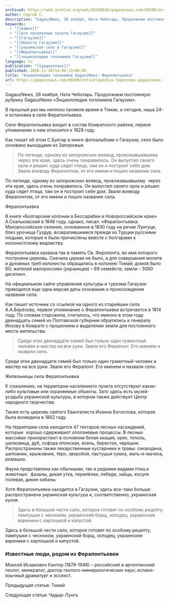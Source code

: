 ```yaml
---
archived: https://web.archive.org/web/20240630/gagauznews.com/69290/entsiklopediya-toponimov-gagauznews-ferapontevka.html
author: Сергей С.
description: "GagauzNews, 26 ноября, Ната Чеботарь. Продолжаем постоянную рубрику GagauzNews «Энциклопедия топонимов Гагаузии». В прошлый раз мы неплохо провели время в Томае, а сегодня, наша 24-я остановка в селе Ферапонтьевка. Село Ферапонтьевка входит в состав Комратского района, первое упоминание о нем относится к 1828 году. Как пишет об этом С.Булгар в книге-фотоальбоме о Гагаузии, село было основано выходцами из Запорожья. По легенде, одному из запорожских воевод, проезжавшавшему  через эти края, здесь очень понравилось. Он выпустил своего орла и решил: куда сядет птица, там он и построит себе дом. Звали воеводу Ферапонтом, от его имени и пошло название села. В книге «Болгарские […]"
keywords:
  - "[[важно]]"
  - "[[все населенные пункты Гагаузии]]"
  - "[[Гагаузия]]"
  - "[[Новости Гагаузии]]"
  - "[[украинское село в Гагаузии]]"
  - "[[Ферапонтьевка]]"
  - "[[энциклопедия топонимов Гагаузии]]"
language: ru
publication: "[[gagauznews]]"
published: 2020-11-26T14:00:11+00:00
title: "Энциклопедия топонимов GagauzNews: Ферапонтьевка"
url: https://gagauznews.com/69290/entsiklopediya-toponimov-gagauznews-ferapontevka.html
---
```


GagauzNews, 26 ноября, Ната Чеботарь. Продолжаем постоянную рубрику GagauzNews «Энциклопедия топонимов Гагаузии».

В прошлый раз мы неплохо провели время в Томае, а сегодня, наша 24-я остановка в селе Ферапонтьевка.

Село Ферапонтьевка входит в состав Комратского района, первое упоминание о нем относится к 1828 году.

Как пишет об этом С.Булгар в книге-фотоальбоме о Гагаузии, село было основано выходцами из Запорожья.

> По легенде, одному из запорожских воевод, проезжавшавшему  через эти края, здесь очень понравилось. Он выпустил своего орла и решил: куда сядет птица, там он и построит себе дом. Звали воеводу Ферапонтом, от его имени и пошло название села.

По легенде, одному из запорожских воевод, проезжавшавшему  через эти края, здесь очень понравилось. Он выпустил своего орла и решил: куда сядет птица, там он и построит себе дом. Звали воеводу Ферапонтом, от его имени и пошло название села.

Ферапонтьевка

В книге «Болгарские колонии в Бессарабии и Новороссийском крае» А.Скальковский в 1848 году, однако, писал: «Ферапонтьевка. Малороссийское селение, основанное в 1830 году на речке Лунгуце, близ урочища Гуздур, возвратившимися прежде из Турции русскими людьми, которые и были причислены вместе с болгарами к колонистскому ведомству.

Ферапонтьевка названа так в память Св. Феропонта, во имя которого построена церковь. Сначала церкви не было, а для совершения молитв и духовных треб колонисты обращались в колонию Томай; домов было 60; жителей малороссиян (украинцев) – 69 семейств; земли – 3060 десятин».

На официальном сайте управления культуры и туризма Гагаузии приводится еще одна версия даты основания и происхождения названия села.

Как пишет источник со ссылкой на одного из старейшин села А.А.Берёзова, первое упоминание о Ферапонтьевке встречается в 1814 году. По словам старожила, считалось, что именно в этом году двенадцать семей из Полтавской губернии обратились к генералу Инзову в Комрате с прошением о выделении земли для постоянного места жительства.

> Среди этих двенадцати семей был только один грамотный человек и мастер на все руки. Звали его Ферапонт. Его именем и назвали село.

Среди этих двенадцати семей был только один грамотный человек и мастер на все руки. Звали его Ферапонт. Его именем и назвали село.

Жительницы села Ферапонтьевка

К сожалению, на территории населенного пункта отсутствуют какие-либо культовые или охраняемые объекты. Зато здесь есть музей-усадьба украинской культуры, в котором также действует Центр народного творчества.

Также есть церковь святого Евангелиста Иоанна Богослова, которая была возведена в 1862 году.

На территории села находится 47 гектаров лесных насаждений, которые  хорошо сдерживают оползневые процессы. В лесных массивах произрастают в основном белая акация, орех, тополь, шелковица, дуб, софора японская, ясень, бересток, черешня. Распространены также лекарственные кустарники и травы: смородина, шиповник, крыжовник, тёрн, зверобой, пастушья сумка, мать-и-мачеха, ромашка.

Фауна представлена как обычными, так и редкими видами птиц и животных:  фазаны, дикая утка, перепёлки, лебеди, зайцы, косуля полевая, дикие кабаны.

Хотя Ферапонтьевка находится в Гагаузии, здесь все-таки больше распространена украинская культура и, соответственно, украинская кухня.

> Здесь в большой чести сало, которое готовят по особому рецепту, пампушки с чесноком, украинский борщ, холодец, украинские вареники с картошкой и капустой.

Здесь в большой чести сало, которое готовят по особому рецепту, пампушки с чесноком, украинский борщ, холодец, украинские вареники с картошкой и капустой.

### Известные люди, родом из Ферапонтьевки

Моисей Исаакович Кантор (1879-1946) – российский и аргентинский геолог, минералог, доктор геолого-минералогических наук; испано-язычный драматург и эссеист.

Предыдущая статья: Томай

Следующая статья: Чадыр-Лунга